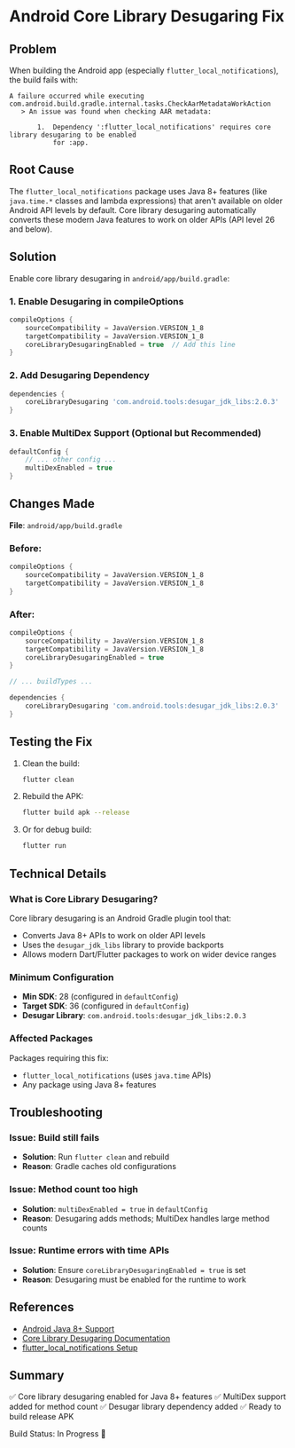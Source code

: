 # Android Core Library Desugaring Fix

## Problem
When building the Android app (especially `flutter_local_notifications`), the build fails with:

```
A failure occurred while executing com.android.build.gradle.internal.tasks.CheckAarMetadataWorkAction
   > An issue was found when checking AAR metadata:

       1.  Dependency ':flutter_local_notifications' requires core library desugaring to be enabled
           for :app.
```

## Root Cause
The `flutter_local_notifications` package uses Java 8+ features (like `java.time.*` classes and lambda expressions) that aren't available on older Android API levels by default. Core library desugaring automatically converts these modern Java features to work on older APIs (API level 26 and below).

## Solution
Enable core library desugaring in `android/app/build.gradle`:

### 1. Enable Desugaring in compileOptions
```groovy
compileOptions {
    sourceCompatibility = JavaVersion.VERSION_1_8
    targetCompatibility = JavaVersion.VERSION_1_8
    coreLibraryDesugaringEnabled = true  // Add this line
}
```

### 2. Add Desugaring Dependency
```groovy
dependencies {
    coreLibraryDesugaring 'com.android.tools:desugar_jdk_libs:2.0.3'
}
```

### 3. Enable MultiDex Support (Optional but Recommended)
```groovy
defaultConfig {
    // ... other config ...
    multiDexEnabled = true
}
```

## Changes Made

**File**: `android/app/build.gradle`

### Before:
```groovy
compileOptions {
    sourceCompatibility = JavaVersion.VERSION_1_8
    targetCompatibility = JavaVersion.VERSION_1_8
}
```

### After:
```groovy
compileOptions {
    sourceCompatibility = JavaVersion.VERSION_1_8
    targetCompatibility = JavaVersion.VERSION_1_8
    coreLibraryDesugaringEnabled = true
}

// ... buildTypes ...

dependencies {
    coreLibraryDesugaring 'com.android.tools:desugar_jdk_libs:2.0.3'
}
```

## Testing the Fix

1. Clean the build:
   ```bash
   flutter clean
   ```

2. Rebuild the APK:
   ```bash
   flutter build apk --release
   ```

3. Or for debug build:
   ```bash
   flutter run
   ```

## Technical Details

### What is Core Library Desugaring?
Core library desugaring is an Android Gradle plugin tool that:
- Converts Java 8+ APIs to work on older API levels
- Uses the `desugar_jdk_libs` library to provide backports
- Allows modern Dart/Flutter packages to work on wider device ranges

### Minimum Configuration
- **Min SDK**: 28 (configured in `defaultConfig`)
- **Target SDK**: 36 (configured in `defaultConfig`)
- **Desugar Library**: `com.android.tools:desugar_jdk_libs:2.0.3`

### Affected Packages
Packages requiring this fix:
- `flutter_local_notifications` (uses `java.time` APIs)
- Any package using Java 8+ features

## Troubleshooting

### Issue: Build still fails
- **Solution**: Run `flutter clean` and rebuild
- **Reason**: Gradle caches old configurations

### Issue: Method count too high
- **Solution**: `multiDexEnabled = true` in `defaultConfig`
- **Reason**: Desugaring adds methods; MultiDex handles large method counts

### Issue: Runtime errors with time APIs
- **Solution**: Ensure `coreLibraryDesugaringEnabled = true` is set
- **Reason**: Desugaring must be enabled for the runtime to work

## References
- [Android Java 8+ Support](https://developer.android.com/studio/write/java8-support.html)
- [Core Library Desugaring Documentation](https://developer.android.com/studio/write/java8-support#library_desugaring)
- [flutter_local_notifications Setup](https://pub.dev/packages/flutter_local_notifications)

## Summary
✅ Core library desugaring enabled for Java 8+ features
✅ MultiDex support added for method count
✅ Desugar library dependency added
✅ Ready to build release APK

Build Status: In Progress 🔨
